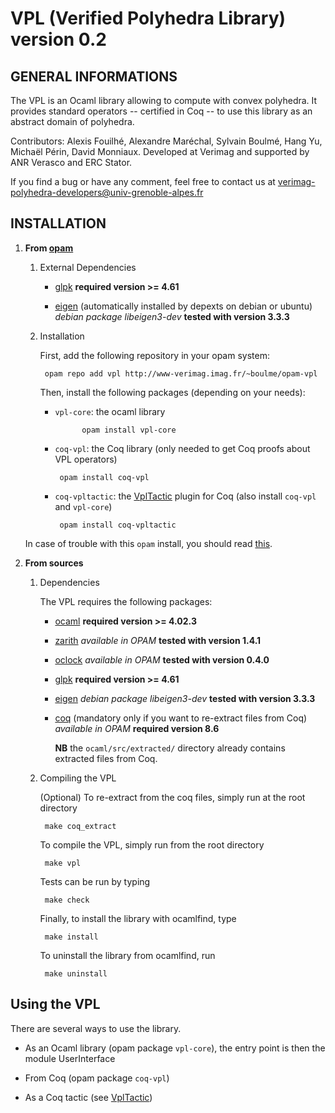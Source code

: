 # VPL (Verified Polyhedra Library) version 0.2

## GENERAL INFORMATIONS

The VPL is an Ocaml library allowing to compute with convex polyhedra.
It provides standard operators -- certified in Coq -- to use this library as an abstract domain of polyhedra.

Contributors: Alexis Fouilhé, Alexandre Maréchal, Sylvain Boulmé, Hang Yu, Michaël Périn, David Monniaux.
Developed at Verimag and supported by ANR Verasco and ERC Stator.

If you find a bug or have any comment, feel free to contact us at verimag-polyhedra-developers@univ-grenoble-alpes.fr

## INSTALLATION

1. __From [opam](https://opam.ocaml.org/)__
	
    1. External Dependencies
	
        * [glpk](https://www.gnu.org/software/glpk/)
            __required version >= 4.61__

        * [eigen](http://eigen.tuxfamily.org/)
           (automatically installed by depexts on debian or ubuntu)
           _debian package libeigen3-dev_
           __tested with version 3.3.3__

    2. Installation
  
        First, add the following repository in your opam system:

            opam repo add vpl http://www-verimag.imag.fr/~boulme/opam-vpl

        Then, install the following packages (depending on your needs):

        * `vpl-core`: the ocaml library

          ```
                opam install vpl-core
          ```

        * `coq-vpl`: the Coq library (only needed to get Coq proofs about VPL operators)

          ```
	       opam install coq-vpl
          ```

        * `coq-vpltactic`: the [VplTactic](https://github.com/VERIMAG-Polyhedra/VplTactic) plugin for Coq (also install `coq-vpl` and `vpl-core`)

          ```
 	       opam install coq-vpltactic
          ```
          
      In case of trouble with this `opam` install, you should read [this](https://github.com/VERIMAG-Polyhedra/opam-vpl/blob/master/README.md#using-the-vpl-on-a-vagrantvirtualbox-virtual-machine).

2. __From sources__

    1. Dependencies

       The VPL requires the following packages:
	
       * [ocaml](http://caml.inria.fr/ocaml/index.en.html)
          __required version >= 4.02.3__
	
       * [zarith](https://forge.ocamlcore.org/projects/zarith)
          _available in OPAM_
          __tested with version 1.4.1__

       * [oclock](https://github.com/polazarus/oclock)
          _available in OPAM_
          __tested with version 0.4.0__
          
       * [glpk](https://www.gnu.org/software/glpk/)
          __required version >= 4.61__

       * [eigen](http://eigen.tuxfamily.org/)
          _debian package libeigen3-dev_
          __tested with version 3.3.3__
	
       * [coq](https://coq.inria.fr/)
          (mandatory only if you want to re-extract files from Coq)
          _available in OPAM_
          __required version 8.6__

          __NB__ the `ocaml/src/extracted/` directory already contains extracted files from Coq.

    2. Compiling the VPL

       (Optional) To re-extract from the coq files, simply run at the root directory

            make coq_extract

       To compile the VPL, simply run from the root directory
	
            make vpl
	
       Tests can be run by typing

            make check

       Finally, to install the library with ocamlfind, type

            make install
	
       To uninstall the library from ocamlfind, run

            make uninstall


## Using the VPL

There are several ways to use the library.

* As an Ocaml library (opam package `vpl-core`),
the entry point is then the module UserInterface

* From Coq (opam package `coq-vpl`)

* As a Coq tactic (see [VplTactic](https://github.com/VERIMAG-Polyhedra/VplTactic))
